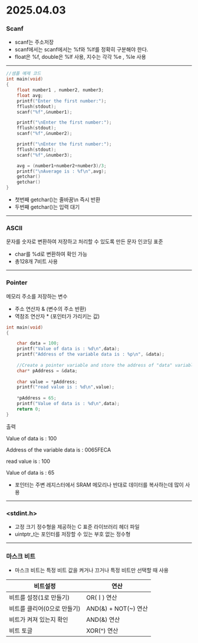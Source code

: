 # 2025.04.03

### Scanf
* scanf는 주소저장
* scanf에서는 scanf에서는 %f와 %lf를 정확히 구분해야 한다.
* float은 %f, double은 %lf 사용, 지수는 각각 %e , %le 사용 
***
```c
//샘플 예제 코드
int main(void)
{
	float number1 , number2, number3;
	float avg;
	printf("Enter the first number:");
	fflush(stdout);
	scanf("%f",&number1);

	printf("\nEnter the first number:");
	fflush(stdout);
	scanf("%f",&number2);

	printf("\nEnter the first number:");
	fflush(stdout);
	scanf("%f",&number3);

	avg = (number1+number2+number3)/3;
	printf("\nAverage is : %f\n",avg);
	getchar()
	getchar()
}
```
* 첫번째 getchar()는 줄바꿈\n 즉시 반환
* 두번째 getchar()는 입력 대기 
***
### ASCII
문자를 숫자로 변환하여 저장하고 처리할 수 있도록 만든 문자 인코딩 표준
* char를 %d로 변환하여 확인 가능 
* 총128개 7비트 사용
***
### Pointer
메모리 주소를 저장하는 변수
* 주소 연산자 & (변수의 주소 반환)
* 역참조 연산자 * (포인터가 가리키는 값)
```c
int main(void)
{

	char data = 100;
	printf("Value of data is : %d\n",data);
	printf("Address of the variable data is : %p\n", &data);
	
	//Create a pointer variable and store the address of "data" variable
	char* pAddress = &data;
	
	char value = *pAddress;
	printf("read value is : %d\n",value);
	
	*pAddress = 65;
	printf("Value of data is : %d\n",data);
	return 0;
}
```
출력

Value of data is : 100

Address of the variable data is : 0065FECA

read value is : 100

Value of data is : 65

* 포인터는 주변 레지스터에서 SRAM 메모리나 반대로 데이터를 복사하는데 많이 사용
***
### <stdint.h>
* 고정 크기 정수형을 제공하는 C 표준 라이브러리 헤더 파일
* uintptr_t는 포인터를 저장할 수 있는 부호 없는 정수형
***
### 마스크 비트 
* 마스크 비트는 특정 비트 값을 켜거나 끄거나 특정 비트만 선택할 때 사용

|비트설정|연산|
|---------------|----------|
|비트를 설정(1로 만들기)|OR(ㅣ) 연산|
|비트를 클리어(0으로 만들기)|AND(&) + NOT(~) 연산|
|비트가 켜져 있는지 확인|AND(&) 연산|
|비트 토글|XOR(^) 연산|






